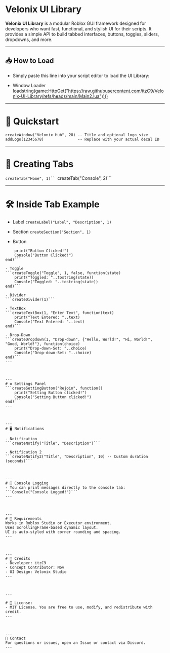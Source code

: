 # Velonix UI Library

**Velonix UI Library** is a modular Roblox GUI framework designed for developers who want fast, functional, and stylish UI for their scripts. It provides a simple API to build tabbed interfaces, buttons, toggles, sliders, dropdowns, and more.

---

## 📥 How to Load

- Simply paste this line into your script editor to load the UI Library:

- Window Loader
loadstring(game:HttpGet("https://raw.githubusercontent.com/itzC9/Velonix-UI-Library/refs/heads/main/Main2.lua"))()

---

# 🚀 Quickstart

```createWindow("Velonix Hub", 28) -- Title and optional logo size```
```addLogo(12345678)               -- Replace with your actual decal ID```


---

# 📂 Creating Tabs

```createTab("Home", 1)``
```createTab("Console", 2)```


---

# 🛠️ Inside Tab Example

- Label
```createLabel("Label", "Description", 1)```

- Section
```createSection("Section", 1)```

- Button
```createButton("Button", 1, function()
    print("Button Clicked!")
    Console("Button Clicked!")
end)```

- Toggle
```createToggle("Toggle", 1, false, function(state)
    print("Toggled: "..tostring(state))
    Console("Toggled: "..tostring(state))
end)```

- Divider
```createDivider(1)```

- TextBox
```createTextBox(1, "Enter Text", function(text)
    print("Text Entered: "..text)
    Console("Text Entered: "..text)
end)```

- Drop-Down
```createDropdown(1, "Drop-down", {"Hello, World!", "Hi, World!", "Good, World!"}, function(choice)
    print("Drop-down-Set: "..choice)
    Console("Drop-down-Set: "..choice)
end)```
---



---
# ⚙️ Settings Panel
```createSettingButton("Rejoin", function()
    print("Setting Button clicked!") 
    Console("Setting Button clicked!") 
end)```
---



---
# 🖥️ Notifications

- Notification
```createNotify("Title", "Description")```

- Notification 2
```createNotify2("Title", "Description", 10) -- Custom duration (seconds)```



---
# 🧾 Console Logging
- You can print messages directly to the console tab:
```Console("Console Logged!")```
---



---
# 📌 Requirements
Works in Roblox Studio or Executor environment.
Uses ScrollingFrame-based dynamic layout.
UI is auto-styled with corner rounding and spacing.
---



---
# 📣 Credits
- Developer: itzC9
- Concept Contributor: Nov
- UI Design: Velonix Studio
---



---

# 📜 License:
- MIT License. You are free to use, modify, and redistribute with credit.
---



---
💬 Contact
For questions or issues, open an Issue or contact via Discord.
---
